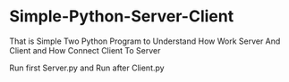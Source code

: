 # Simple-Python-Server-Client
That is Simple Two Python Program to Understand How Work Server And Client and How Connect Client To Server

Run first Server.py and Run after Client.py
